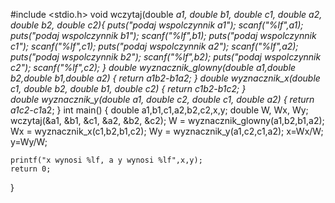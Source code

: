 #include <stdio.h>
void wczytaj(double *a1, double *b1, double *c1, double *a2, double *b2, double *c2){
	puts("podaj wspolczynnik a1");
        scanf("%lf",a1);
        puts("podaj wspolczynnik b1");
        scanf("%lf",b1);
        puts("podaj wspolczynnik c1");
        scanf("%lf",c1);
        puts("podaj wspolczynnik a2");
        scanf("%lf",a2);
        puts("podaj wspolczynnik b2");
        scanf("%lf",b2);
        puts("podaj wspolczynnik c2");
	scanf("%lf",c2);
}
double wyznacznik_glowny(double a1,double b2,double b1,double a2)
{
return a1*b2-b1*a2;
}
double wyznacznik_x(double c1, double b2, double b1, double c2)
{
return c1*b2-b1*c2;
}	
double wyznacznik_y(double a1, double c2, double c1, double a2)
{
return a1*c2-c1*a2;
}
int main()
{
	double a1,b1,c1,a2,b2,c2,x,y;
	double W, Wx, Wy;
	wczytaj(&a1, &b1, &c1, &a2, &b2, &c2);
	W = wyznacznik_glowny(a1,b2,b1,a2);
	Wx = wyznacznik_x(c1,b2,b1,c2);
	Wy = wyznacznik_y(a1,c2,c1,a2);
	x=Wx/W;
	y=Wy/W;

	printf("x wynosi %lf, a y wynosi %lf",x,y);
	return 0;
}
